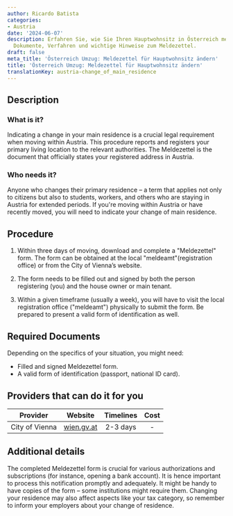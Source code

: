 ```yaml
---
author: Ricardo Batista
categories:
- Austria
date: '2024-06-07'
description: Erfahren Sie, wie Sie Ihren Hauptwohnsitz in Österreich melden. Benötigte
  Dokumente, Verfahren und wichtige Hinweise zum Meldezettel.
draft: false
meta_title: 'Österreich Umzug: Meldezettel für Hauptwohnsitz ändern'
title: 'Österreich Umzug: Meldezettel für Hauptwohnsitz ändern'
translationKey: austria-change_of_main_residence
---
```



## Description

### What is it?

Indicating a change in your main residence is a crucial legal requirement when moving within Austria. This procedure reports and registers your primary living location to the relevant authorities. The Meldezettel is the document that officially states your registered address in Austria.

### Who needs it?

Anyone who changes their primary residence – a term that applies not only to citizens but also to students, workers, and others who are staying in Austria for extended periods. If you're moving within Austria or have recently moved, you will need to indicate your change of main residence.

## Procedure

1. Within three days of moving, download and complete a "Meldezettel" form. The form can be obtained at the local "meldeamt"(registration office) or from the City of Vienna’s website.

2. The form needs to be filled out and signed by both the person registering (you) and the house owner or main tenant.

3. Within a given timeframe (usually a week), you will have to visit the local registration office ("meldeamt") physically to submit the form. Be prepared to present a valid form of identification as well.

## Required Documents

Depending on the specifics of your situation, you might need:

- Filled and signed Meldezettel form.
- A valid form of identification (passport, national ID card).

## Providers that can do it for you

| Provider   |     Website     |     Timelines    |       Cost      |
| --------------- | --------------- |  :-------------: | :-------------: |
| City of Vienna       |  [wien.gv.at](https://www.wien.gv.at)      |      2-3 days      |        -       |

## Additional details

The completed Meldezettel form is crucial for various authorizations and subscriptions (for instance, opening a bank account). It is hence important to process this notification promptly and adequately. It might be handy to have copies of the form – some institutions might require them. Changing your residence may also affect aspects like your tax category, so remember to inform your employers about your change of residence.